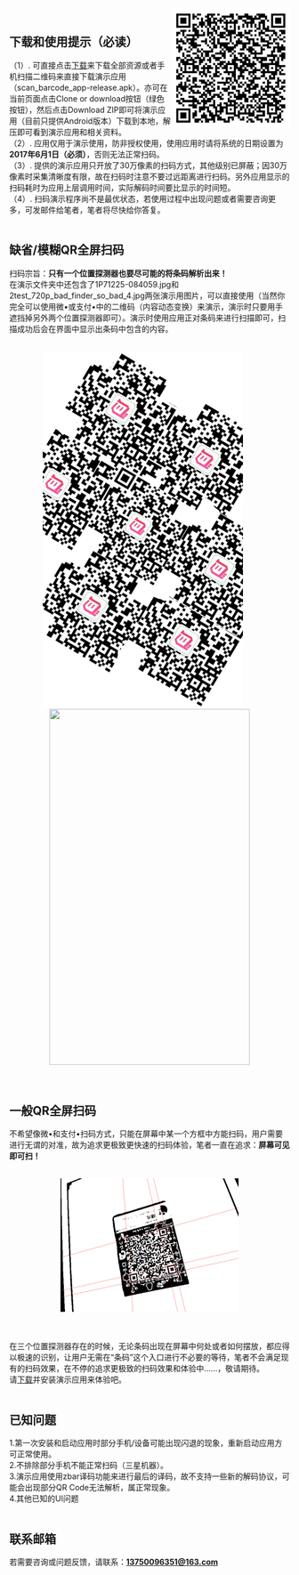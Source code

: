 <img width=213px height=217px align="right" src="https://github.com/OoliccoO/scan-barcode-demo/blob/master/demo/download9423DA61A90B.png"/><br>

## 下载和使用提示（必读）
（1）. 可直接点击[下载](https://github.com/OoliccoO/scan-barcode-demo/archive/master.zip)来下载全部资源或者手机扫描二维码来直接下载演示应用（scan_barcode_app-release.apk）。亦可在当前页面点击Clone or download按钮（绿色按钮），然后点击Download ZIP即可将演示应用（目前只提供Android版本）下载到本地，解压即可看到演示应用和相关资料。<br>
（2）. 应用仅用于演示使用，防非授权使用，使用应用时请将系统的日期设置为**2017年6月1日（必须）**，否则无法正常扫码。<br>
（3）. 提供的演示应用只开放了30万像素的扫码方式，其他级别已屏蔽；因30万像素时采集清晰度有限，故在扫码时注意不要过远距离进行扫码。另外应用显示的扫码耗时为应用上层调用时间，实际解码时间要比显示的时间短。<br>
（4）. 扫码演示程序尚不是最优状态，若使用过程中出现问题或者需要咨询更多，可发邮件给笔者，笔者将尽快给你答复。<br><br>

## 缺省/模糊QR全屏扫码
扫码宗旨：**只有一个位置探测器也要尽可能的将条码解析出来！**<br>
在演示文件夹中还包含了1P71225-084059.jpg和2test_720p_bad_finder_so_bad_4.jpg两张演示用图片，可以直接使用（当然你完全可以使用微&bull;或支付&bull;中的二维码（内容动态变换）来演示，演示时只要用手遮挡掉另外两个位置探测器即可）。演示时使用应用正对条码来进行扫描即可，扫描成功后会在界面中显示出条码中包含的内容。<br><br>

<div width="100%" align="center">
  <img width=360px height=640px src="https://github.com/OoliccoO/scan-barcode-demo/blob/master/demo/2test_720p_bad_finder_so_bad_4.jpg"/>&nbsp;&nbsp;&nbsp;&nbsp;&nbsp;
  <img width=360px height=640px src="https://github.com/OoliccoO/scan-barcode-demo/blob/master/demo/ezgif.com-video-to-gif-2.gif"/>
</div><br><br>

## 一般QR全屏扫码
不希望像微&bull;和支付&bull;扫码方式，只能在屏幕中某一个方框中方能扫码，用户需要进行无谓的对准，故为追求更极致更快速的扫码体验，笔者一直在追求：**屏幕可见即可扫！**<br><br>

<div width="100%" align="center">
 <img width=320px height=240px src="https://github.com/OoliccoO/scan-barcode-demo/blob/master/demo/0_bitmatrix_12_07_22_11_debug.png"/>
</div><br><br>

在三个位置探测器存在的时候，无论条码出现在屏幕中何处或者如何摆放，都应得以极速的识别，让用户无需在“条码”这个入口进行不必要的等待，笔者不会满足现有的扫码效果，在不停的追求更极致的扫码效果和体验中......，敬请期待。<br>
请[下载](https://github.com/OoliccoO/scan-barcode-demo/raw/master/demo/scan_barcode_app-release.apk)并安装演示应用来体验吧。<br><br>

## 已知问题
1.第一次安装和启动应用时部分手机/设备可能出现闪退的现象，重新启动应用方可正常使用。<br>
2.不排除部分手机不能正常扫码（三星机器）。<br>
3.演示应用使用zbar译码功能来进行最后的译码，故不支持一些新的解码协议，可能会出现部分QR Code无法解析，属正常现象。<br>
4.其他已知的UI问题<br><br>

## 联系邮箱
若需要咨询或问题反馈，请联系：**13750096351@163.com**<br><br>
